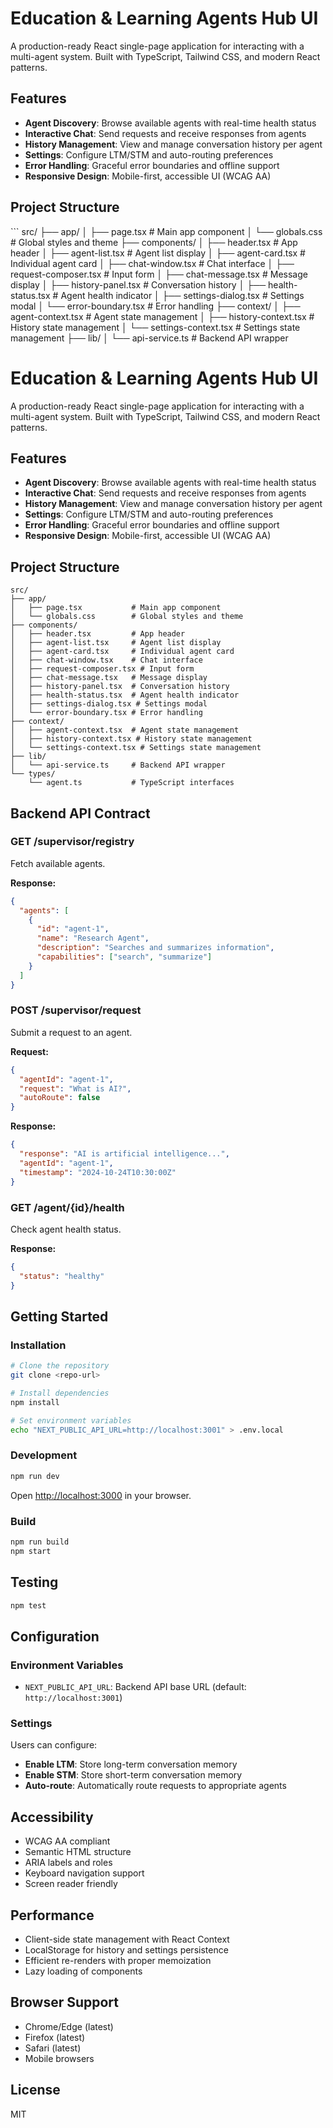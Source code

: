 # Education & Learning Agents Hub UI

A production-ready React single-page application for interacting with a multi-agent system. Built with TypeScript, Tailwind CSS, and modern React patterns.

## Features

- **Agent Discovery**: Browse available agents with real-time health status
- **Interactive Chat**: Send requests and receive responses from agents
- **History Management**: View and manage conversation history per agent
- **Settings**: Configure LTM/STM and auto-routing preferences
- **Error Handling**: Graceful error boundaries and offline support
- **Responsive Design**: Mobile-first, accessible UI (WCAG AA)

## Project Structure

\`\`\`
src/
├── app/
│   ├── page.tsx           # Main app component
│   └── globals.css        # Global styles and theme
├── components/
│   ├── header.tsx         # App header
│   ├── agent-list.tsx     # Agent list display
│   ├── agent-card.tsx     # Individual agent card
│   ├── chat-window.tsx    # Chat interface
│   ├── request-composer.tsx # Input form
│   ├── chat-message.tsx   # Message display
│   ├── history-panel.tsx  # Conversation history
│   ├── health-status.tsx  # Agent health indicator
│   ├── settings-dialog.tsx # Settings modal
│   └── error-boundary.tsx # Error handling
├── context/
│   ├── agent-context.tsx  # Agent state management
│   ├── history-context.tsx # History state management
│   └── settings-context.tsx # Settings state management
├── lib/
│   └── api-service.ts     # Backend API wrapper
# Education & Learning Agents Hub UI

A production-ready React single-page application for interacting with a multi-agent system. Built with TypeScript, Tailwind CSS, and modern React patterns.

## Features

- **Agent Discovery**: Browse available agents with real-time health status
- **Interactive Chat**: Send requests and receive responses from agents
- **History Management**: View and manage conversation history per agent
- **Settings**: Configure LTM/STM and auto-routing preferences
- **Error Handling**: Graceful error boundaries and offline support
- **Responsive Design**: Mobile-first, accessible UI (WCAG AA)

## Project Structure

```
src/
├── app/
│   ├── page.tsx           # Main app component
│   └── globals.css        # Global styles and theme
├── components/
│   ├── header.tsx         # App header
│   ├── agent-list.tsx     # Agent list display
│   ├── agent-card.tsx     # Individual agent card
│   ├── chat-window.tsx    # Chat interface
│   ├── request-composer.tsx # Input form
│   ├── chat-message.tsx   # Message display
│   ├── history-panel.tsx  # Conversation history
│   ├── health-status.tsx  # Agent health indicator
│   ├── settings-dialog.tsx # Settings modal
│   └── error-boundary.tsx # Error handling
├── context/
│   ├── agent-context.tsx  # Agent state management
│   ├── history-context.tsx # History state management
│   └── settings-context.tsx # Settings state management
├── lib/
│   └── api-service.ts     # Backend API wrapper
└── types/
    └── agent.ts           # TypeScript interfaces
```

## Backend API Contract

### GET /supervisor/registry
Fetch available agents.

**Response:**
```json
{
  "agents": [
    {
      "id": "agent-1",
      "name": "Research Agent",
      "description": "Searches and summarizes information",
      "capabilities": ["search", "summarize"]
    }
  ]
}
```

### POST /supervisor/request
Submit a request to an agent.

**Request:**
```json
{
  "agentId": "agent-1",
  "request": "What is AI?",
  "autoRoute": false
}
```

**Response:**
```json
{
  "response": "AI is artificial intelligence...",
  "agentId": "agent-1",
  "timestamp": "2024-10-24T10:30:00Z"
}
```

### GET /agent/{id}/health
Check agent health status.

**Response:**
```json
{
  "status": "healthy"
}
```

## Getting Started

### Installation

```bash
# Clone the repository
git clone <repo-url>

# Install dependencies
npm install

# Set environment variables
echo "NEXT_PUBLIC_API_URL=http://localhost:3001" > .env.local
```

### Development

```bash
npm run dev
```

Open [http://localhost:3000](http://localhost:3000) in your browser.

### Build

```bash
npm run build
npm start
```

## Testing

```bash
npm test
```

## Configuration

### Environment Variables

- `NEXT_PUBLIC_API_URL`: Backend API base URL (default: `http://localhost:3001`)

### Settings

Users can configure:
- **Enable LTM**: Store long-term conversation memory
- **Enable STM**: Store short-term conversation memory
- **Auto-route**: Automatically route requests to appropriate agents

## Accessibility

- WCAG AA compliant
- Semantic HTML structure
- ARIA labels and roles
- Keyboard navigation support
- Screen reader friendly

## Performance

- Client-side state management with React Context
- LocalStorage for history and settings persistence
- Efficient re-renders with proper memoization
- Lazy loading of components

## Browser Support

- Chrome/Edge (latest)
- Firefox (latest)
- Safari (latest)
- Mobile browsers

## License

MIT
